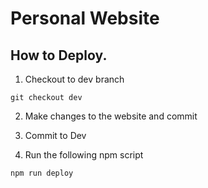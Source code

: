 # Personal Website

## How to Deploy. 

1. Checkout to dev branch

```
git checkout dev
```

2. Make changes to the website and commit

3. Commit to Dev

4. Run the following npm script

```
npm run deploy
```
